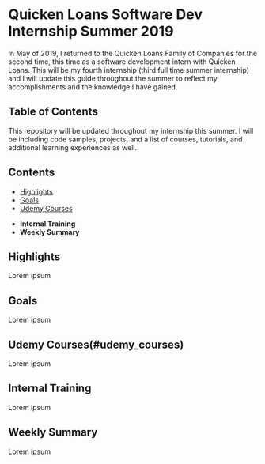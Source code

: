 # Quicken Loans Software Dev Internship Summer 2019

In May of 2019, I returned to the Quicken Loans Family of Companies for the second time, this time as a software development intern with Quicken Loans. This will be my fourth internship (third full time summer internship) and I will update this guide throughout the summer to reflect my accomplishments and the knowledge I have gained.


## Table of Contents
This repository will be updated throughout my internship this summer. I will be including code samples, projects, and a list of courses, tutorials, and additional learning experiences as well.

## Contents

- [Highlights](#highlights)
- [Goals](#goals)
- [Udemy Courses](#udemy_courses)
* **Internal Training**
* **Weekly Summary**


## Highlights
Lorem ipsum


## Goals
Lorem ipsum


## Udemy Courses(#udemy_courses)
Lorem ipsum


## Internal Training
Lorem ipsum

## Weekly Summary
Lorem ipsum


